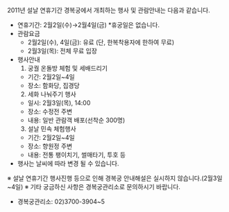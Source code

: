2011년 설날 연휴기간 경복궁에서 개최하는 행사 및 관람안내는 다음과 같습니다.

- 연휴기간: 2월2일(수)→2월4일(금) *휴궁일은 없습니다.
- 관람요금
  - 2월2일(수), 4일(금): 유료 (단, 한복착용자에 한하여 무료)
  - 2월3일(목): 전체 무료 입장
- 행사안내
  1. 궁궐 온돌방 체험 및 세배드리기
    - 기간: 2월2일~4일
    - 장소: 함화당, 집경당
  2. 세화 나눠주기 행사
    - 일시: 2월3일(목), 14:00
    - 장소: 수정전 주변
    - 내용: 일반 관람객 배포(선착순 300명)
  3. 설날 민속 체험행사
    - 기간: 2월2일~4일
    - 장소: 향원정 주변
    - 내용: 전통 팽이치기, 썰매타기, 투호 등
- 행사는 날씨에 따라 변경 될 수 있습니다.

※ 설날 연휴기간 행사진행 등으로 인해 경복궁 안내해설은 실시하지 않습니다.(2월3일~4일)
※ 기타 궁금하신 사항은 경복궁관리소로 문의하시기 바랍니다.
- 경복궁관리소: 02)3700-3904~5